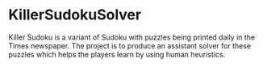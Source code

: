 # KillerSudokuSolver
Killer Sudoku is a variant of Sudoku with puzzles being printed daily in the Times newspaper. The project is to produce an assistant solver for these puzzles which helps the players learn by using human heuristics.
